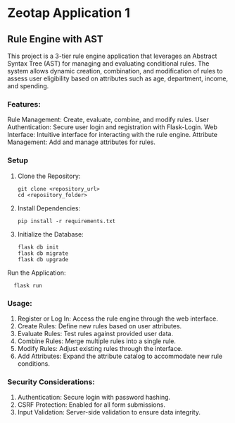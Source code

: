 # Zeotap Application 1

## Rule Engine with AST

This project is a 3-tier rule engine application that leverages an Abstract Syntax Tree (AST) for managing and evaluating conditional rules. The system allows dynamic creation, combination, and modification of rules to assess user eligibility based on attributes such as age, department, income, and spending.

### Features:

Rule Management: Create, evaluate, combine, and modify rules.
User Authentication: Secure user login and registration with Flask-Login.
Web Interface: Intuitive interface for interacting with the rule engine.
Attribute Management: Add and manage attributes for rules.


### Setup
1. Clone the Repository:

       git clone <repository_url>
       cd <repository_folder>


2. Install Dependencies:
   
       pip install -r requirements.txt

3. Initialize the Database:

       flask db init
       flask db migrate
       flask db upgrade

Run the Application:

      flask run


### Usage:

1. Register or Log In: Access the rule engine through the web interface.
2. Create Rules: Define new rules based on user attributes.
3. Evaluate Rules: Test rules against provided user data.
4. Combine Rules: Merge multiple rules into a single rule.
5. Modify Rules: Adjust existing rules through the interface.
6. Add Attributes: Expand the attribute catalog to accommodate new rule conditions.


### Security Considerations:

1. Authentication: Secure login with password hashing.
2. CSRF Protection: Enabled for all form submissions.
3. Input Validation: Server-side validation to ensure data integrity.


